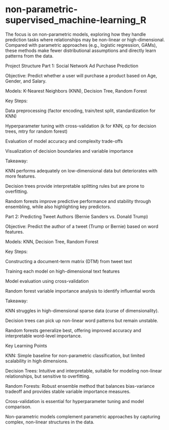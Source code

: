 # non-parametric-supervised_machine-learning_R
The focus is on non-parametric models, exploring how they handle prediction tasks where relationships may be non-linear or high-dimensional. Compared with parametric approaches (e.g., logistic regression, GAMs), these methods make fewer distributional assumptions and directly learn patterns from the data.

Project Structure
Part 1: Social Network Ad Purchase Prediction

Objective: Predict whether a user will purchase a product based on Age, Gender, and Salary.

Models: K-Nearest Neighbors (KNN), Decision Tree, Random Forest

Key Steps:

Data preprocessing (factor encoding, train/test split, standardization for KNN)

Hyperparameter tuning with cross-validation (k for KNN, cp for decision trees, mtry for random forest)

Evaluation of model accuracy and complexity trade-offs

Visualization of decision boundaries and variable importance

Takeaway:

KNN performs adequately on low-dimensional data but deteriorates with more features.

Decision trees provide interpretable splitting rules but are prone to overfitting.

Random forests improve predictive performance and stability through ensembling, while also highlighting key predictors.

Part 2: Predicting Tweet Authors (Bernie Sanders vs. Donald Trump)

Objective: Predict the author of a tweet (Trump or Bernie) based on word features.

Models: KNN, Decision Tree, Random Forest

Key Steps:

Constructing a document-term matrix (DTM) from tweet text

Training each model on high-dimensional text features

Model evaluation using cross-validation

Random forest variable importance analysis to identify influential words

Takeaway:

KNN struggles in high-dimensional sparse data (curse of dimensionality).

Decision trees can pick up non-linear word patterns but remain unstable.

Random forests generalize best, offering improved accuracy and interpretable word-level importance.

Key Learning Points

KNN: Simple baseline for non-parametric classification, but limited scalability in high dimensions.

Decision Trees: Intuitive and interpretable, suitable for modeling non-linear relationships, but sensitive to overfitting.

Random Forests: Robust ensemble method that balances bias-variance tradeoff and provides stable variable importance measures.

Cross-validation is essential for hyperparameter tuning and model comparison.

Non-parametric models complement parametric approaches by capturing complex, non-linear structures in the data.
